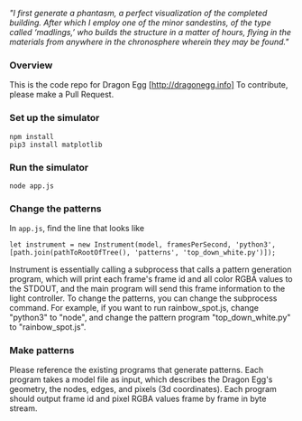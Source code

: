 _"I first generate a phantasm, a perfect visualization of the completed building. After which I employ one of the minor sandestins, of the type called ‘madlings,’ who builds the structure in a matter of hours, flying in the materials from anywhere in the chronosphere wherein they may be found."_

### Overview

This is the code repo for Dragon Egg [http://dragonegg.info]
To contribute, please make a Pull Request. 

### Set up the simulator
```
npm install
pip3 install matplotlib
```

### Run the simulator
```
node app.js
```

### Change the patterns

In `app.js`, find the line that looks like
```
let instrument = new Instrument(model, framesPerSecond, 'python3', [path.join(pathToRootOfTree(), 'patterns', 'top_down_white.py')]);
```
Instrument is essentially calling a subprocess that calls a pattern generation program, which will print each frame's frame id and all color RGBA values to the STDOUT, and the main program will send this frame information to the light controller. 
To change the patterns, you can change the subprocess command. For example, if you want to run rainbow_spot.js, change "python3" to "node", and change the pattern program "top_down_white.py" to "rainbow_spot.js". 


### Make patterns

Please reference the existing programs that generate patterns. 
Each program takes a model file as input, which describes the Dragon Egg's geometry, the nodes, edges, and pixels (3d coordinates). Each program should output frame id and pixel RGBA values frame by frame in byte stream. 

